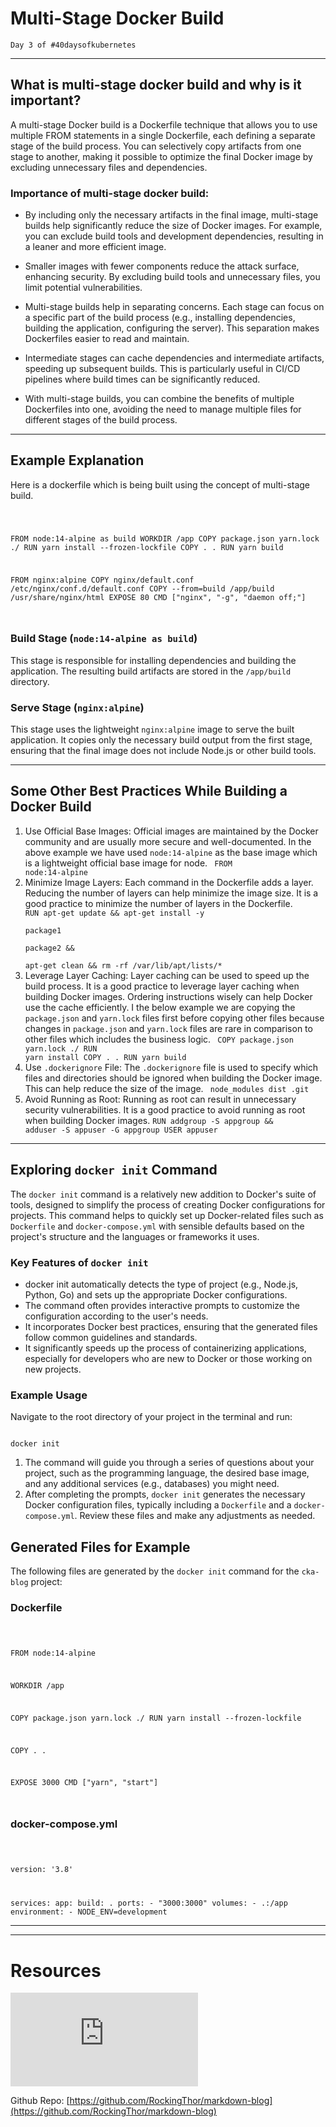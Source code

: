 # Multi-Stage Docker Build

    Day 3 of #40daysofkubernetes

---

## What is multi-stage docker build and why is it important?

A multi-stage Docker build is a Dockerfile technique that allows you to use multiple FROM statements in a single Dockerfile, each defining a separate stage of the build process. You can selectively copy artifacts from one stage to another, making it possible to optimize the final Docker image by excluding unnecessary files and dependencies.

### Importance of multi-stage docker build:

-   By including only the necessary artifacts in the final image, multi-stage builds help significantly reduce the size of Docker images. For example, you can exclude build tools and development dependencies, resulting in a leaner and more efficient image.

-   Smaller images with fewer components reduce the attack surface, enhancing security. By excluding build tools and unnecessary files, you limit potential vulnerabilities.

-   Multi-stage builds help in separating concerns. Each stage can focus on a specific part of the build process (e.g., installing dependencies, building the application, configuring the server). This separation makes Dockerfiles easier to read and maintain.

-   Intermediate stages can cache dependencies and intermediate artifacts, speeding up subsequent builds. This is particularly useful in CI/CD pipelines where build times can be significantly reduced.

-   With multi-stage builds, you can combine the benefits of multiple Dockerfiles into one, avoiding the need to manage multiple files for different stages of the build process.

---

## Example Explanation

Here is a dockerfile which is being built using the concept of multi-stage build.

<Code language="dockerfile">

FROM node:14-alpine as build
WORKDIR /app
COPY package.json yarn.lock ./
RUN yarn install --frozen-lockfile
COPY . .
RUN yarn build

FROM nginx:alpine
COPY nginx/default.conf /etc/nginx/conf.d/default.conf
COPY --from=build /app/build /usr/share/nginx/html
EXPOSE 80
CMD ["nginx", "-g", "daemon off;"]

</Code>

### Build Stage (`node:14-alpine as build`)

This stage is responsible for installing dependencies and building the application. The resulting build artifacts are stored in the `/app/build` directory.

### Serve Stage (`nginx:alpine`)

This stage uses the lightweight `nginx:alpine` image to serve the built application. It copies only the necessary build output from the first stage, ensuring that the final image does not include Node.js or other build tools.

---

## Some Other Best Practices While Building a Docker Build

1.  Use Official Base Images:
    Official images are maintained by the Docker community and are usually more secure and well-documented. In the above example we have used `node:14-alpine` as the base image which is a lightweight official base image for node.
    <Code>
    FROM node:14-alpine
    </Code>
2.  Minimize Image Layers:
    Each command in the Dockerfile adds a layer. Reducing the number of layers can help minimize the image size. It is a good practice to minimize the number of layers in the Dockerfile.
    <Code>
    RUN apt-get update && apt-get install -y \
    package1 \
    package2 && \
    apt-get clean && rm -rf /var/lib/apt/lists/\*
    </Code>
3.  Leverage Layer Caching:
    Layer caching can be used to speed up the build process. It is a good practice to leverage layer caching when building Docker images. Ordering instructions wisely can help Docker use the cache efficiently.
    I the below example we are copying the `package.json` and `yarn.lock` files first before copying other files because changes in `package.json` and `yarn.lock` files are rare in comparison to other files which includes the business logic.
    <Code>
    COPY package.json yarn.lock ./
    RUN yarn install
    COPY . .
    RUN yarn build
    </Code>
4.  Use `.dockerignore` File:
    The `.dockerignore` file is used to specify which files and directories should be ignored when building the Docker image. This can help reduce the size of the image.
    <Code>
    node_modules
    dist
    .git
    </Code>
5.  Avoid Running as Root:
    Running as root can result in unnecessary security vulnerabilities. It is a good practice to avoid running as root when building Docker images.
    <Code>RUN addgroup -S appgroup && adduser -S appuser -G appgroup
    USER appuser
    </Code>

---

## Exploring `docker init` Command

The `docker init` command is a relatively new addition to Docker's suite of tools, designed to simplify the process of creating Docker configurations for projects. This command helps to quickly set up Docker-related files such as `Dockerfile` and `docker-compose.yml` with sensible defaults based on the project's structure and the languages or frameworks it uses.

### Key Features of `docker init`

-   docker init automatically detects the type of project (e.g., Node.js, Python, Go) and sets up the appropriate Docker configurations.
-   The command often provides interactive prompts to customize the configuration according to the user's needs.
-   It incorporates Docker best practices, ensuring that the generated files follow common guidelines and standards.
-   It significantly speeds up the process of containerizing applications, especially for developers who are new to Docker or those working on new projects.

### Example Usage

Navigate to the root directory of your project in the terminal and run:

<Code language="bash"> 
docker init
</Code>

1.  The command will guide you through a series of questions about your project, such as the programming language, the desired base image, and any additional services (e.g., databases) you might need.
2.  After completing the prompts, `docker init` generates the necessary Docker configuration files, typically including a `Dockerfile` and a `docker-compose.yml`. Review these files and make any adjustments as needed.

## Generated Files for Example

The following files are generated by the `docker init` command for the `cka-blog` project:

### Dockerfile

<Code>

FROM node:14-alpine

WORKDIR /app

COPY package.json yarn.lock ./
RUN yarn install --frozen-lockfile

COPY . .

EXPOSE 3000
CMD ["yarn", "start"]

</Code>

### docker-compose.yml

<Code language="yaml">

version: '3.8'

services:
app:
build: .
ports: - "3000:3000"
volumes: - .:/app
environment: - NODE_ENV=development
</Code>

---

---

# Resources

<iframe style="max-width:100%; height:auto;" src="https://www.youtube.com/embed/ajetvJmBvFo" title="Day 3/40 - Multi Stage Docker Build - Docker Tutorial For Beginners - CKA Full Course 2024" frameborder="0" allow="accelerometer; autoplay; clipboard-write; encrypted-media; gyroscope; picture-in-picture; web-share" referrerpolicy="strict-origin-when-cross-origin" allowfullscreen></iframe>

Github Repo: [https://github.com/RockingThor/markdown-blog](https://github.com/RockingThor/markdown-blog)
